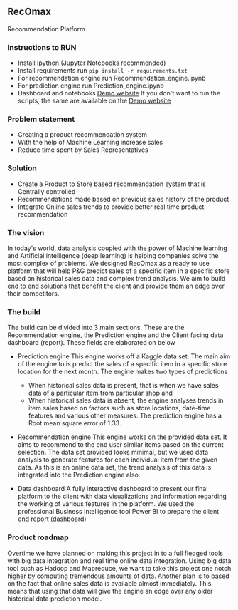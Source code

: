 ## RecOmax
Recommendation Platform

### Instructions to RUN

 * Install Ipython (Jupyter Notebooks recommended)
 * Install requirements run ```pip install -r requirements.txt```
 * For recommendation engine run Recommendation_engine.ipynb
 * For prediction engine run Prediction_engine.ipynb
 * Dashboard and notebooks [Demo website](https://recomax.netlify.com/) 
If you don't want to run the scripts, the same are available on the [Demo website](https://recomax.netlify.com/)

### Problem statement

 * Creating a product recommendation system
 * With the help of Machine Learning increase sales
 * Reduce time spent by Sales Representatives

### Solution

 * Create a Product to Store based recommendation system that is Centrally controlled
 * Recommendations made based on previous sales history of the product
 * Integrate Online sales trends to provide better real time product recommendation

### The vision

In today's world, data analysis coupled with the power of Machine learning and Artificial intelligence (deep learning) is helping companies solve the most complex of problems. We designed RecOmax as a ready to use platform that will help P&G predict sales of a specific item in a specific store based on historical sales data and complex trend analysis. We aim to build end to end solutions that benefit the client and provide them an edge over their competitors.

### The build

The build can be divided into 3 main sections. These are the Recommendation engine, the Prediction engine and the Client facing data dashboard (report). These fields are elaborated on below

 * Prediction engine
This engine works off a Kaggle data set. The main aim of the engine to is predict the sales of a specific item in a specific store location for the next month. The engine makes two types of predictions
    - When historical sales data is present, that is when we have sales data of a particular item from particular shop and
    - When historical sales data is absent, the engine analyses trends in item sales based on factors such as store locations, date-time features and various other measures.
The prediction engine has a Root mean square error of 1.33.

* Recommendation engine
This engine works on the provided data set. It aims to recommend to the end user similar items based on the current selection. The data set provided looks minimal, but we used data analysis to generate features for each individual item from the given data. As this is an online data set, the trend analysis of this data is integrated into the Prediction engine also.

* Data dashboard
A fully interactive dashboard to present our final platform to the client with data visualizations and information regarding the working of various features in the platform. We used the professional Business Intelligence tool Power BI to prepare the client end report (dashboard)

### Product roadmap

Overtime we have planned on making this project in to a full fledged tools with big data integration and real time online data integration. Using big data tool such as Hadoop and Mapreduce, we want to take this project one notch higher by computing tremendous amounts of data. Another plan is to based on the fact that online sales data is available almost immediately. This means that using that data will give the engine an edge over any older historical data prediction model.



